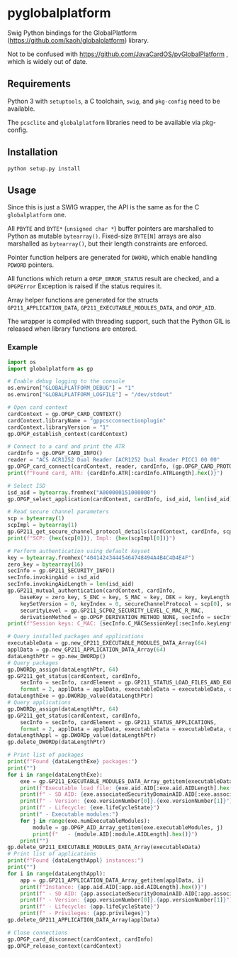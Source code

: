 # pyglobalplatform

Swig Python bindings for the GlobalPlatform (https://github.com/kaoh/globalplatform) library.

Not to be confused with https://github.com/JavaCardOS/pyGlobalPlatform , which is widely out of date.

## Requirements

Python 3 with `setuptools`, a C toolchain, `swig`, and `pkg-config` need to be available.

The `pcsclite` and `globalplatform` libraries need to be available via pkg-config.

## Installation

`python setup.py install`

## Usage

Since this is just a SWIG wrapper, the API is the same as for the C `globalplatform` one.

All `PBYTE` and `BYTE*` (`unsigned char *`) buffer pointers are marshalled to Python as mutable `bytearray()`. Fixed-size `BYTE[N]` arrays are also marshalled as `bytearray()`, but their length constraints are enforced.

Pointer function helpers are generated for `DWORD`, which enable handling `PDWORD` pointers.

All functions which return a `OPGP_ERROR_STATUS` result are checked, and a `OPGPError` Exception is raised if the status requires it.

Array helper functions are generated for the structs `GP211_APPLICATION_DATA`, `GP211_EXECUTABLE_MODULES_DATA`, and `OPGP_AID`.

The wrapper is compiled with threading support, such that the Python GIL is released when library functions are entered.

### Example

```python
import os
import globalplatform as gp

# Enable debug logging to the console
os.environ["GLOBALPLATFORM_DEBUG"] = "1"
os.environ["GLOBALPLATFORM_LOGFILE"] = "/dev/stdout"

# Open card context
cardContext = gp.OPGP_CARD_CONTEXT()
cardContext.libraryName = "gppcscconnectionplugin"
cardContext.libraryVersion = "1"
gp.OPGP_establish_context(cardContext)

# Connect to a card and print the ATR
cardInfo = gp.OPGP_CARD_INFO()
reader = "ACS ACR1252 Dual Reader [ACR1252 Dual Reader PICC] 00 00"
gp.OPGP_card_connect(cardContext, reader, cardInfo, (gp.OPGP_CARD_PROTOCOL_T0 | gp.OPGP_CARD_PROTOCOL_T1))
print(f"Found card, ATR: {cardInfo.ATR[:cardInfo.ATRLength].hex()}")

# Select ISD
isd_aid = bytearray.fromhex("A000000151000000")
gp.OPGP_select_application(cardContext, cardInfo, isd_aid, len(isd_aid))

# Read secure channel parameters
scp = bytearray(1)
scpImpl = bytearray(1)
gp.GP211_get_secure_channel_protocol_details(cardContext, cardInfo, scp, scpImpl)
print(f"SCP: {hex(scp[0])}, Impl: {hex(scpImpl[0])}")

# Perform authentication using default keyset
key = bytearray.fromhex("404142434445464748494A4B4C4D4E4F")
zero_key = bytearray(16)
secInfo = gp.GP211_SECURITY_INFO()
secInfo.invokingAid = isd_aid
secInfo.invokingAidLength = len(isd_aid)
gp.GP211_mutual_authentication(cardContext, cardInfo, 
    baseKey = zero_key, S_ENC = key, S_MAC = key, DEK = key, keyLength = len(key),
    keySetVersion = 0, keyIndex = 0, secureChannelProtocol = scp[0], secureChannelProtocolImpl = scpImpl[0],
    securityLevel = gp.GP211_SCP02_SECURITY_LEVEL_C_MAC_R_MAC,
    derivationMethod = gp.OPGP_DERIVATION_METHOD_NONE, secInfo = secInfo)
print(f"Session keys: C_MAC: {secInfo.C_MACSessionKey[:secInfo.keyLength].hex()}, R_MAC: {secInfo.R_MACSessionKey[:secInfo.keyLength].hex()}")

# Query installed packages and applications
executableData = gp.new_GP211_EXECUTABLE_MODULES_DATA_Array(64)
applData = gp.new_GP211_APPLICATION_DATA_Array(64)
dataLengthPtr = gp.new_DWORDp()
# Query packages
gp.DWORDp_assign(dataLengthPtr, 64)
gp.GP211_get_status(cardContext, cardInfo,
    secInfo = secInfo, cardElement = gp.GP211_STATUS_LOAD_FILES_AND_EXECUTABLE_MODULES,
    format = 2, applData = applData, executableData = executableData, dataLength = dataLengthPtr)
dataLengthExe = gp.DWORDp_value(dataLengthPtr)
# Query applications
gp.DWORDp_assign(dataLengthPtr, 64)
gp.GP211_get_status(cardContext, cardInfo,
    secInfo = secInfo, cardElement = gp.GP211_STATUS_APPLICATIONS,
    format = 2, applData = applData, executableData = executableData, dataLength = dataLengthPtr)
dataLengthAppl = gp.DWORDp_value(dataLengthPtr)
gp.delete_DWORDp(dataLengthPtr)

# Print list of packages
print(f"Found {dataLengthExe} packages:")
print("")
for i in range(dataLengthExe):
    exe = gp.GP211_EXECUTABLE_MODULES_DATA_Array_getitem(executableData, i)
    print(f"Executable load file: {exe.aid.AID[:exe.aid.AIDLength].hex()}")
    print(f" - SD AID: {exe.associatedSecurityDomainAID.AID[:exe.associatedSecurityDomainAID.AIDLength].hex()}")
    print(f" - Version: {exe.versionNumber[0]}.{exe.versionNumber[1]}")
    print(f" - Lifecycle: {exe.lifeCycleState}")
    print(" - Executable modules:")
    for j in range(exe.numExecutableModules):
        module = gp.OPGP_AID_Array_getitem(exe.executableModules, j)
        print(f"   - {module.AID[:module.AIDLength].hex()}")
    print("")
gp.delete_GP211_EXECUTABLE_MODULES_DATA_Array(executableData)
# Print list of applications
print(f"Found {dataLengthAppl} instances:")
print("")
for i in range(dataLengthAppl):
    app = gp.GP211_APPLICATION_DATA_Array_getitem(applData, i)
    print(f"Instance: {app.aid.AID[:app.aid.AIDLength].hex()}")
    print(f" - SD AID: {app.associatedSecurityDomainAID.AID[:app.associatedSecurityDomainAID.AIDLength].hex()}")
    print(f" - Version: {app.versionNumber[0]}.{app.versionNumber[1]}")
    print(f" - Lifecycle: {app.lifeCycleState}")
    print(f" - Privileges: {app.privileges}")
gp.delete_GP211_APPLICATION_DATA_Array(applData)

# Close connections
gp.OPGP_card_disconnect(cardContext, cardInfo)
gp.OPGP_release_context(cardContext)
```

